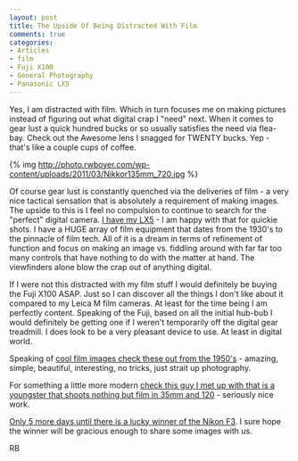 ```yaml
---
layout: post
title: The Upside Of Being Distracted With Film
comments: true
categories:
- Articles
- film
- Fuji X100
- General Photography
- Panasonic LX5
---
```

Yes, I am distracted with film. Which in turn focuses me on making pictures instead of figuring out what digital crap I "need" next. When it comes to gear lust a quick hundred bucks or so usually satisfies the need via flea-bay. Check out the Awesome lens I snagged for TWENTY bucks. Yep - that's like a couple cups of coffee.

{% img http://photo.rwboyer.com/wp-content/uploads/2011/03/Nikkor135mm_720.jpg %}

Of course gear lust is constantly quenched via the deliveries of film - a very nice tactical sensation that is absolutely a requirement of making images. The upside to this is I feel no compulsion to continue to search for the "perfect" digital camera. <a href="http://www.amazon.com/gp/product/B003WJR69E/ref=as_li_ss_tl?ie=UTF8&amp;tag=rbde-20&amp;linkCode=as2&amp;camp=1789&amp;creative=390957&amp;creativeASIN=B003WJR69E">I have my LX5</a> - I am happy with that for quickie shots. I have a HUGE array of film equipment that dates from the 1930's to the pinnacle of film tech. All of it is a dream in terms of refinement of function and focus on making an image vs. fiddling around with far far too many controls that have nothing to do with the matter at hand. The viewfinders alone blow the crap out of anything digital.

If I were not this distracted with my film stuff I would definitely be buying the Fuji X100 ASAP. Just so I can discover all the things I don't like about it compared to my Leica M film cameras. At least for the time being I am perfectly content. Speaking of the Fuji, based on all the initial hub-bub I would definitely be getting one if I weren't temporarily off the digital gear treadmill. I does look to be a very pleasant device to use. At least in digital world.

Speaking of <a href="http://lens.blogs.nytimes.com/2011/03/11/antarctica-in-black-and-very-white/">cool film images check these out from the 1950's</a> - amazing, simple, beautiful, interesting, no tricks, just strait up photography.

For something a little more modern <a href="http://www.flickr.com/photos/mattbell/4389038026/">check this guy I met up with that is a youngster that shoots nothing but film in 35mm and 120</a> - seriously nice work.

<a href="http://photo.rwboyer.com/2011/02/06/nikon-f3-give-away/">Only 5 more days until there is a lucky winner of the Nikon F3</a>. I sure hope the winner will be gracious enough to share some images with us.

RB